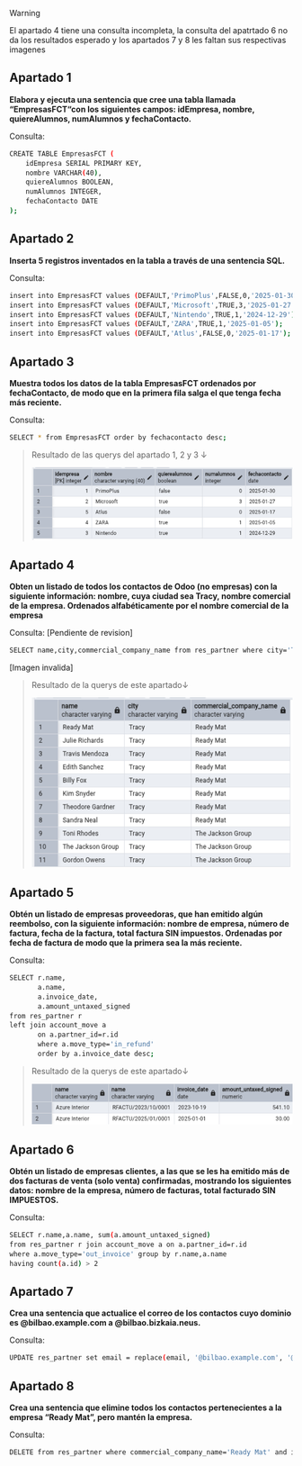 > [!WARNING]
>
> El apartado 4 tiene una consulta incompleta, la consulta del apatrtado 6 no da los resultados esperado y los apartados 7 y 8 les faltan sus respectivas imagenes

## Apartado 1 

**Elabora y ejecuta una sentencia que cree una tabla llamada “EmpresasFCT“con los siguientes campos: idEmpresa, nombre, quiereAlumnos, numAlumnos y fechaContacto.**

Consulta:

```bash
CREATE TABLE EmpresasFCT (
    idEmpresa SERIAL PRIMARY KEY,
    nombre VARCHAR(40),
    quiereAlumnos BOOLEAN,
    numAlumnos INTEGER,
    fechaContacto DATE
);
```

## Apartado 2 

**Inserta 5 registros inventados en la tabla a través de una sentencia SQL.**

Consulta:

```bash
insert into EmpresasFCT values (DEFAULT,'PrimoPlus',FALSE,0,'2025-01-30');
insert into EmpresasFCT values (DEFAULT,'Microsoft',TRUE,3,'2025-01-27');
insert into EmpresasFCT values (DEFAULT,'Nintendo',TRUE,1,'2024-12-29');
insert into EmpresasFCT values (DEFAULT,'ZARA',TRUE,1,'2025-01-05');
insert into EmpresasFCT values (DEFAULT,'Atlus',FALSE,0,'2025-01-17');
```

## Apartado 3

**Muestra todos los datos de la tabla EmpresasFCT ordenados por fechaContacto, de modo que en la primera fila salga el que tenga fecha más reciente.**

Consulta:

```bash
SELECT * from EmpresasFCT order by fechacontacto desc;
```

> Resultado de las querys del apartado 1, 2 y 3 ↓
>
> ![Apartado 1_2_3](/img/apartado3.png)

## Apartado 4 

**Obten un listado de todos los contactos de Odoo (no empresas) con la siguiente información: nombre, cuya ciudad sea Tracy, nombre comercial de la empresa. Ordenados alfabéticamente por el nombre comercial de la empresa**

Consulta: [Pendiente de revision]

```bash
SELECT name,city,commercial_company_name from res_partner where city='Tracy' order by commercial_company_name asc;
```

[Imagen invalida]

> Resultado de la querys de este apartado↓
>
> ![Apartado 4](/img/apartado4.png)

## Apartado 5

**Obtén un listado de empresas proveedoras, que han emitido algún reembolso, con la siguiente información: nombre de empresa, número de factura, fecha de la factura, total factura SIN impuestos.
Ordenadas por fecha de factura de modo que la primera sea la más reciente.**

Consulta:

```bash
SELECT r.name,
       a.name,
       a.invoice_date,
       a.amount_untaxed_signed
from res_partner r
left join account_move a
       on a.partner_id=r.id
       where a.move_type='in_refund'
       order by a.invoice_date desc;
```

> Resultado de la querys de este apartado↓
>
> ![Apartado 5](/img/apartado5.png)

## Apartado 6 

**Obtén un listado de empresas clientes, a las que se les ha emitido más de dos facturas de venta (solo venta) confirmadas, mostrando los siguientes datos: nombre de la empresa, número de facturas, total facturado SIN IMPUESTOS.**

Consulta:

```bash
SELECT r.name,a.name, sum(a.amount_untaxed_signed)
from res_partner r join account_move a on a.partner_id=r.id 
where a.move_type='out_invoice' group by r.name,a.name
having count(a.id) > 2
```

## Apartado 7

**Crea una sentencia que actualice el correo de los contactos cuyo dominio es @bilbao.example.com a @bilbao.bizkaia.neus.**

Consulta:

```bash
UPDATE res_partner set email = replace(email, '@bilbao.example.com', '@bilbao.bizkaia.neus');
```

## Apartado 8 

**Crea una sentencia que elimine todos los contactos pertenecientes a la empresa “Ready Mat”, pero mantén la empresa.**

Consulta:

```bash
DELETE from res_partner where commercial_company_name='Ready Mat' and is_company=FALSE;
```


